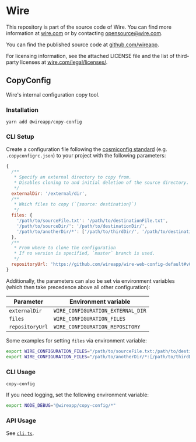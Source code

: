 # Wire

This repository is part of the source code of Wire. You can find more information at [wire.com](https://wire.com) or by contacting opensource@wire.com.

You can find the published source code at [github.com/wireapp](https://github.com/wireapp).

For licensing information, see the attached LICENSE file and the list of third-party licenses at [wire.com/legal/licenses/](https://wire.com/legal/licenses/).

## CopyConfig

Wire's internal configuration copy tool.

### Installation

```
yarn add @wireapp/copy-config
```

### CLI Setup

Create a configuration file following the [cosmiconfig standard](https://github.com/davidtheclark/cosmiconfig#cosmiconfig) (e.g. `.copyconfigrc.json`) to your project with the following parameters:

```js
{
  /**
   * Specify an external directory to copy from.
   * Disables cloning to and initial deletion of the source directory.
   */
  externalDir: '/external/dir',
  /**
   * Which files to copy (`{source: destination}`)
   */
  files: {
    '/path/to/sourceFile.txt': '/path/to/destinationFile.txt',
    '/path/to/sourceDir/': '/path/to/destinationDir/',
    '/path/to/anotherDir/*': ['/path/to/thirdDir/', '/path/to/destinationDir/'],
  },
  /**
   * From where to clone the configuration
   * If no version is specified, `master` branch is used.
   */
  repositoryUrl: 'https://github.com/wireapp/wire-web-config-default#v0.7.1',
}
```

Additionally, the parameters can also be set via environment variables (which then take precedence above all other configuration):

| Parameter       | Environment variable              |
| --------------- | --------------------------------- |
| `externalDir`   | `WIRE_CONFIGURATION_EXTERNAL_DIR` |
| `files`         | `WIRE_CONFIGURATION_FILES`        |
| `repositoryUrl` | `WIRE_CONFIGURATION_REPOSITORY`   |

Some examples for setting `files` via environment variable:

```sh
export WIRE_CONFIGURATION_FILES="/path/to/sourceFile.txt:/path/to/destinationFile.txt;/path/to/sourceDir/:/path/to/destinationDir/"
export WIRE_CONFIGURATION_FILES="/path/to/anotherDir/*:[/path/to/thirdDir/,/path/to/destinationDir/]"
```

### CLI Usage

```
copy-config
```

If you need logging, set the following environment variable:

```sh
export NODE_DEBUG="@wireapp/copy-config/*"
```

### API Usage

See [`cli.ts`](./src/main/cli.ts).
